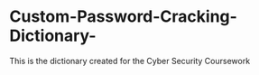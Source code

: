 # Custom-Password-Cracking-Dictionary-
This is the dictionary created for the Cyber Security Coursework

